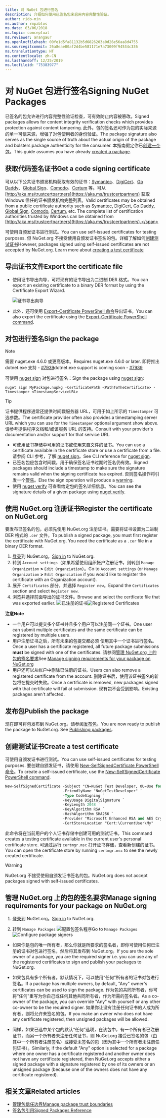 ```yaml
---
title: 对 NuGet 包进行签名
description: 介绍如何使用已签名包来启用内容完整性验证。
author: rido-min
ms.author: rmpablos
ms.date: 03/06/2018
ms.topic: conceptual
ms.reviewer: anangaur
ms.openlocfilehash: 00fe1d5fa81132b5d6826203a0d26e56aa8d4755
ms.sourcegitcommit: 26a8eae00af2d4be581171e7a73009f94534c336
ms.translationtype: HT
ms.contentlocale: zh-CN
ms.lasthandoff: 12/25/2019
ms.locfileid: "75383977"
---
```

# <a name="signing-nuget-packages"></a><span data-ttu-id="747d8-103">对 NuGet 包进行签名</span><span class="sxs-lookup"><span data-stu-id="747d8-103">Signing NuGet Packages</span></span>

<span data-ttu-id="747d8-104">已签名的包允许进行内容完整性验证检查，可有效防止内容被篡改。</span><span class="sxs-lookup"><span data-stu-id="747d8-104">Signed packages allows for content integrity verification checks which provides protection against content tampering.</span></span> <span data-ttu-id="747d8-105">此外，包的签名还可作为包的实际来源的单一可信来源，增强了对包使用者的身份验证。</span><span class="sxs-lookup"><span data-stu-id="747d8-105">The package signature also serves as the single source of truth about the actual origin of the package and bolsters package authenticity for the consumer.</span></span> <span data-ttu-id="747d8-106">本指南假定你已[创建一个包](creating-a-package.md)。</span><span class="sxs-lookup"><span data-stu-id="747d8-106">This guide assumes you have already [created a package](creating-a-package.md).</span></span>

## <a name="get-a-code-signing-certificate"></a><span data-ttu-id="747d8-107">获取代码签名证书</span><span class="sxs-lookup"><span data-stu-id="747d8-107">Get a code signing certificate</span></span>

<span data-ttu-id="747d8-108">可从以下公共证书颁发机构获取有效的证书：[Symantec](https://trustcenter.websecurity.symantec.com/process/trust/productOptions?productType=SoftwareValidationClass3)、[DigiCert](https://www.digicert.com/code-signing/)、[Go Daddy](https://www.godaddy.com/web-security/code-signing-certificate)、[Global Sign](https://www.globalsign.com/en/code-signing-certificate/)、[Comodo](https://www.comodo.com/e-commerce/code-signing/code-signing-certificate.php)、[Certum](https://www.certum.eu/certum/cert,offer_en_open_source_cs.xml) 等。可从 [http://aka.ms/trustcertpartners](https://aka.ms/trustcertpartners) 获取 Windows 信任的证书颁发机构完整列表。</span><span class="sxs-lookup"><span data-stu-id="747d8-108">Valid certificates may be obtained from a public certificate authority such as [Symantec](https://trustcenter.websecurity.symantec.com/process/trust/productOptions?productType=SoftwareValidationClass3), [DigiCert](https://www.digicert.com/code-signing/), [Go Daddy](https://www.godaddy.com/web-security/code-signing-certificate), [Global Sign](https://www.globalsign.com/en/code-signing-certificate/), [Comodo](https://www.comodo.com/e-commerce/code-signing/code-signing-certificate.php), [Certum](https://www.certum.eu/certum/cert,offer_en_open_source_cs.xml), etc. The complete list of certification authorities trusted by Windows can be obtained from [http://aka.ms/trustcertpartners](https://aka.ms/trustcertpartners).</span></span>

<span data-ttu-id="747d8-109">可使用自颁发证书进行测试。</span><span class="sxs-lookup"><span data-stu-id="747d8-109">You can use self-issued certificates for testing purposes.</span></span> <span data-ttu-id="747d8-110">但 NuGet.org 不接受使用自颁发证书签名的包。详细了解如何[创建测试证书](#create-a-test-certificate)</span><span class="sxs-lookup"><span data-stu-id="747d8-110">However, packages signed using self-issued certificates are not accepted by NuGet.org. Learn more about [creating a test certificate](#create-a-test-certificate)</span></span>

## <a name="export-the-certificate-file"></a><span data-ttu-id="747d8-111">导出证书文件</span><span class="sxs-lookup"><span data-stu-id="747d8-111">Export the certificate file</span></span>

* <span data-ttu-id="747d8-112">使用证书导出向导，可将现有的证书导出为二进制 DER 格式。</span><span class="sxs-lookup"><span data-stu-id="747d8-112">You can export an existing certificate to a binary DER format by using the Certificate Export Wizard.</span></span>

  ![证书导出向导](../reference/media/CertificateExportWizard.png)

* <span data-ttu-id="747d8-114">此外，还可使用 [Export-Certificate PowerShell 命令](/powershell/module/pkiclient/export-certificate)导出证书。</span><span class="sxs-lookup"><span data-stu-id="747d8-114">You can also export the certificate using the [Export-Certificate PowerShell command](/powershell/module/pkiclient/export-certificate).</span></span>

## <a name="sign-the-package"></a><span data-ttu-id="747d8-115">对包进行签名</span><span class="sxs-lookup"><span data-stu-id="747d8-115">Sign the package</span></span>

> [!note]
> <span data-ttu-id="747d8-116">需要 nuget.exe 4.6.0 或更高版本。</span><span class="sxs-lookup"><span data-stu-id="747d8-116">Requires nuget.exe 4.6.0 or later.</span></span> <span data-ttu-id="747d8-117">即将推出 dotnet.exe 支持 - [#7939](https://github.com/NuGet/Home/issues/7939)</span><span class="sxs-lookup"><span data-stu-id="747d8-117">dotnet.exe support is coming soon - [#7939](https://github.com/NuGet/Home/issues/7939)</span></span>

<span data-ttu-id="747d8-118">可使用 [nuget sign](../reference/cli-reference/cli-ref-sign.md) 对包进行签名：</span><span class="sxs-lookup"><span data-stu-id="747d8-118">Sign the package using [nuget sign](../reference/cli-reference/cli-ref-sign.md):</span></span>

```cli
nuget sign MyPackage.nupkg -CertificatePath <PathToTheCertificate> -Timestamper <TimestampServiceURL>
```

> [!Tip]
> <span data-ttu-id="747d8-119">证书提供程序通常还提供时间戳服务器 URL，可用于如上所示的 `Timestamper` 可选参数。</span><span class="sxs-lookup"><span data-stu-id="747d8-119">The certificate provider often also provides a timestamping server URL which you can use for the `Timestamper` optional argument show above.</span></span> <span data-ttu-id="747d8-120">请参考提供程序文档和/或该服务 URL 的支持。</span><span class="sxs-lookup"><span data-stu-id="747d8-120">Consult with your provider's documentation and/or support for that service URL.</span></span>

* <span data-ttu-id="747d8-121">可使用证书存储中可用的证书或使用来自文件的证书。</span><span class="sxs-lookup"><span data-stu-id="747d8-121">You can use a certificate available in the certificate store or use a certificate from a file.</span></span> <span data-ttu-id="747d8-122">请参阅 CLI 参考，了解 [nuget sign](../reference/cli-reference/cli-ref-sign.md)。</span><span class="sxs-lookup"><span data-stu-id="747d8-122">See CLI reference for [nuget sign](../reference/cli-reference/cli-ref-sign.md).</span></span>
* <span data-ttu-id="747d8-123">已签名包应包含时间戳，用于确保签名证书过期时签名仍有效。</span><span class="sxs-lookup"><span data-stu-id="747d8-123">Signed packages should include a timestamp to make sure the signature remains valid when the signing certificate has expired.</span></span> <span data-ttu-id="747d8-124">否则签名操作将引发一个[警告](../reference/errors-and-warnings/NU3002.md)。</span><span class="sxs-lookup"><span data-stu-id="747d8-124">Else the sign operation will produce a [warning](../reference/errors-and-warnings/NU3002.md).</span></span>
* <span data-ttu-id="747d8-125">使用 [nuget verify](../reference/cli-reference/cli-ref-verify.md) 可查看给定包的签名详细信息。</span><span class="sxs-lookup"><span data-stu-id="747d8-125">You can see the signature details of a given package using [nuget verify](../reference/cli-reference/cli-ref-verify.md).</span></span>

## <a name="register-the-certificate-on-nugetorg"></a><span data-ttu-id="747d8-126">使用 NuGet.org 注册证书</span><span class="sxs-lookup"><span data-stu-id="747d8-126">Register the certificate on NuGet.org</span></span>

<span data-ttu-id="747d8-127">要发布已签名的包，必须先使用 NuGet.org 注册证书。需要将证书设置为二进制 DER 格式的 `.cer` 文件。</span><span class="sxs-lookup"><span data-stu-id="747d8-127">To publish a signed package, you must first register the certificate with NuGet.org. You need the certificate as a `.cer` file in a binary DER format.</span></span>

1. <span data-ttu-id="747d8-128">[登录](https://www.nuget.org/users/account/LogOn?returnUrl=%2F)到 NuGet.org。</span><span class="sxs-lookup"><span data-stu-id="747d8-128">[Sign in](https://www.nuget.org/users/account/LogOn?returnUrl=%2F) to NuGet.org.</span></span>
1. <span data-ttu-id="747d8-129">转到 `Account settings`（如果希望使用组织帐户注册证书，则转到 `Manage Organization` **>** `Edit Organziation`）。</span><span class="sxs-lookup"><span data-stu-id="747d8-129">Go to `Account settings` (or `Manage Organization` **>** `Edit Organziation` if you would like to register the certificate with an Organization account).</span></span>
1. <span data-ttu-id="747d8-130">展开 `Certificates` 部分，并选择 `Register new`。</span><span class="sxs-lookup"><span data-stu-id="747d8-130">Expand the `Certificates` section and select `Register new`.</span></span>
1. <span data-ttu-id="747d8-131">浏览并选择前面导出的证书文件。</span><span class="sxs-lookup"><span data-stu-id="747d8-131">Browse and select the certficate file that was exported earlier.</span></span>
  <span data-ttu-id="747d8-132">![已注册的证书](../reference/media/registered-certs.png)</span><span class="sxs-lookup"><span data-stu-id="747d8-132">![Registered Certificates](../reference/media/registered-certs.png)</span></span>

<span data-ttu-id="747d8-133">**注意**</span><span class="sxs-lookup"><span data-stu-id="747d8-133">**Note**</span></span>
* <span data-ttu-id="747d8-134">一个用户可以提交多个证书并且多个用户可以注册同一个证书。</span><span class="sxs-lookup"><span data-stu-id="747d8-134">One user can submit multiple certificates and the same certificate can be registered by multiple users.</span></span>
* <span data-ttu-id="747d8-135">用户注册证书之后，所有未来的包提交都必须  使用其中一个证书进行签名。</span><span class="sxs-lookup"><span data-stu-id="747d8-135">Once a user has a certificate registered, all future package submissions **must** be signed with one of the certificates.</span></span> <span data-ttu-id="747d8-136">请参阅[管理 NuGet.org 上的包的签名要求](#manage-signing-requirements-for-your-package-on-nugetorg)</span><span class="sxs-lookup"><span data-stu-id="747d8-136">See [Manage signing requirements for your package on NuGet.org](#manage-signing-requirements-for-your-package-on-nugetorg)</span></span>
* <span data-ttu-id="747d8-137">用户还可以从帐户中删除已注册的证书。</span><span class="sxs-lookup"><span data-stu-id="747d8-137">Users can also remove a registered certificate from the account.</span></span> <span data-ttu-id="747d8-138">删除证书后，使用该证书签名的新包将在提交时失败。</span><span class="sxs-lookup"><span data-stu-id="747d8-138">Once a certificate is removed, new packages signed with that certificate will fail at submission.</span></span> <span data-ttu-id="747d8-139">现有包不会受到影响。</span><span class="sxs-lookup"><span data-stu-id="747d8-139">Existing packages aren't affected.</span></span>

## <a name="publish-the-package"></a><span data-ttu-id="747d8-140">发布包</span><span class="sxs-lookup"><span data-stu-id="747d8-140">Publish the package</span></span>

<span data-ttu-id="747d8-141">现在即可将包发布到 NuGet.org。请参阅[发布包](../nuget-org/Publish-a-package.md)。</span><span class="sxs-lookup"><span data-stu-id="747d8-141">You are now ready to publish the package to NuGet.org. See [Publishing packages](../nuget-org/Publish-a-package.md).</span></span>

## <a name="create-a-test-certificate"></a><span data-ttu-id="747d8-142">创建测试证书</span><span class="sxs-lookup"><span data-stu-id="747d8-142">Create a test certificate</span></span>

<span data-ttu-id="747d8-143">可使用自颁发证书进行测试。</span><span class="sxs-lookup"><span data-stu-id="747d8-143">You can use self-issued certificates for testing purposes.</span></span> <span data-ttu-id="747d8-144">要创建自颁发证书，请使用 [New-SelfSignedCertificate PowerShell 命令](/powershell/module/pkiclient/new-selfsignedcertificate)。</span><span class="sxs-lookup"><span data-stu-id="747d8-144">To create a self-issued certificate, use the [New-SelfSignedCertificate PowerShell command](/powershell/module/pkiclient/new-selfsignedcertificate).</span></span>

```ps
New-SelfSignedCertificate -Subject "CN=NuGet Test Developer, OU=Use for testing purposes ONLY" `
                          -FriendlyName "NuGetTestDeveloper" `
                          -Type CodeSigning `
                          -KeyUsage DigitalSignature `
                          -KeyLength 2048 `
                          -KeyAlgorithm RSA `
                          -HashAlgorithm SHA256 `
                          -Provider "Microsoft Enhanced RSA and AES Cryptographic Provider" `
                          -CertStoreLocation "Cert:\CurrentUser\My" 
```

<span data-ttu-id="747d8-145">此命令将在当前用户的个人证书存储中创建可用的测试证书。</span><span class="sxs-lookup"><span data-stu-id="747d8-145">This command creates a testing certificate available in the current user's personal certificate store.</span></span> <span data-ttu-id="747d8-146">可通过运行 `certmgr.msc` 打开证书存储，查看新创建的证书。</span><span class="sxs-lookup"><span data-stu-id="747d8-146">You can open the certificate store by running `certmgr.msc` to see the newly created certificate.</span></span>

> [!Warning]
> <span data-ttu-id="747d8-147">NuGet.org 不接受使用自颁发证书签名的包。</span><span class="sxs-lookup"><span data-stu-id="747d8-147">NuGet.org does not accept packages signed with self-issued certificates.</span></span>

## <a name="manage-signing-requirements-for-your-package-on-nugetorg"></a><span data-ttu-id="747d8-148">管理 NuGet.org 上的包的签名要求</span><span class="sxs-lookup"><span data-stu-id="747d8-148">Manage signing requirements for your package on NuGet.org</span></span>
1. <span data-ttu-id="747d8-149">[登录](https://www.nuget.org/users/account/LogOn?returnUrl=%2F)到 NuGet.org。</span><span class="sxs-lookup"><span data-stu-id="747d8-149">[Sign in](https://www.nuget.org/users/account/LogOn?returnUrl=%2F) to NuGet.org.</span></span>

1. <span data-ttu-id="747d8-150">转到 `Manage Packages` 
   ![配置包签名程序](../reference/media/configure-package-signers.png)</span><span class="sxs-lookup"><span data-stu-id="747d8-150">Go to `Manage Packages` 
![Configure package signers](../reference/media/configure-package-signers.png)</span></span>

* <span data-ttu-id="747d8-151">如果你是包的唯一所有者，那么你就是所要求的签名者，即你可使用任何已注册的证书对包进行签名，然后将其发布到 NuGet.org。</span><span class="sxs-lookup"><span data-stu-id="747d8-151">If you are the sole owner of a package, you are the required signer i.e. you can use any of the registered certificates to sign and publish your packages to NuGet.org.</span></span>

* <span data-ttu-id="747d8-152">如果包具有多个所有者，默认情况下，可以使用“任何”所有者的证书对包进行签名。</span><span class="sxs-lookup"><span data-stu-id="747d8-152">If a package has multiple owners, by default, "Any" owner's certificates can be used to sign the package.</span></span> <span data-ttu-id="747d8-153">作为包的共同所有者，你可将“任何”重写为你自己或任何其他共同所有者，作为所需的签名者。</span><span class="sxs-lookup"><span data-stu-id="747d8-153">As a co-owner of the package, you can override "Any" with yourself or any other co-owner to be the required signer.</span></span> <span data-ttu-id="747d8-154">如果你让没有注册任何证书的人成为所有者，则将允许未签名的包。</span><span class="sxs-lookup"><span data-stu-id="747d8-154">If you make an owner  who does not have any certificate registered, then unsigned packages will be allowed.</span></span> 

* <span data-ttu-id="747d8-155">同样，如果已选中某个包的默认“任何”选项，在该包中，有一个所有者已注册证书，而另一个所有者未注册任何证书，则 NuGet.org 接受已签名的包（由其中一个所有者注册签名）或接受未签名的包（因为其中一个所有者未注册任何证书）。</span><span class="sxs-lookup"><span data-stu-id="747d8-155">Similarly, if the default "Any" option is selected for a package where one owner has a certificate registered and another owner does not have any certificate registered, then NuGet.org accepts either a signed package with a signature registered by one of its owners or an unsigned package (because one of the owners does not have any certificate registered).</span></span>

## <a name="related-articles"></a><span data-ttu-id="747d8-156">相关文章</span><span class="sxs-lookup"><span data-stu-id="747d8-156">Related articles</span></span>

- [<span data-ttu-id="747d8-157">管理包信任边界</span><span class="sxs-lookup"><span data-stu-id="747d8-157">Manage package trust boundaries</span></span>](../consume-packages/installing-signed-packages.md)
- [<span data-ttu-id="747d8-158">签名包引用</span><span class="sxs-lookup"><span data-stu-id="747d8-158">Signed Packages Reference</span></span>](../reference/Signed-Packages-Reference.md)
